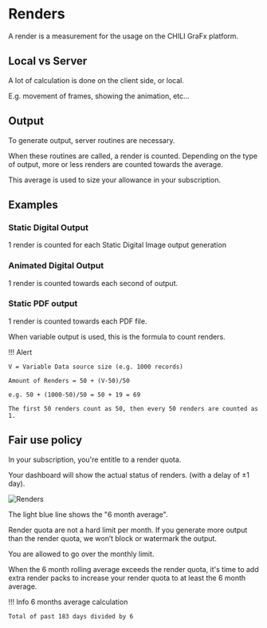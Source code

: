 # Renders

A render is a measurement for the usage on the CHILI GraFx platform.

## Local vs Server

A lot of calculation is done on the client side, or local.

E.g. movement of frames, showing the animation, etc...

## Output

To generate output, server routines are necessary.

When these routines are called, a render is counted. Depending on the type of output, more or less renders are counted towards the average.

This average is used to size your allowance in your subscription.

## Examples

### Static Digital Output

1 render is counted for each Static Digital Image output generation

### Animated Digital Output

1 render is counted towards each second of output.

### Static PDF output

1 render is counted towards each PDF file.

When variable output is used, this is the formula to count renders.

!!! Alert

	V = Variable Data source size (e.g. 1000 records)
	
	Amount of Renders = 50 + (V-50)/50	
		
	e.g. 50 + (1000-50)/50 = 50 + 19 = 69
	
	The first 50 renders count as 50, then every 50 renders are counted as 1.
	
## Fair use policy

In your subscription, you're entitle to a render quota.

Your dashboard will show the actual status of renders. (with a delay of ±1 day).

![Renders](https://chilipublishdocs.imgix.net/CHILI_GraFx/renders.png)

The light blue line shows the "6 month average".

Render quota are not a hard limit per month. If you generate more output than the render quota, we won’t block or watermark the output. 

You are allowed to go over the monthly limit. 

When the 6 month rolling average exceeds the render quota, it's time to add extra render packs to increase your render quota to at least the 6 month average.

!!! Info
	6 months average calculation	

	Total of past 183 days divided by 6